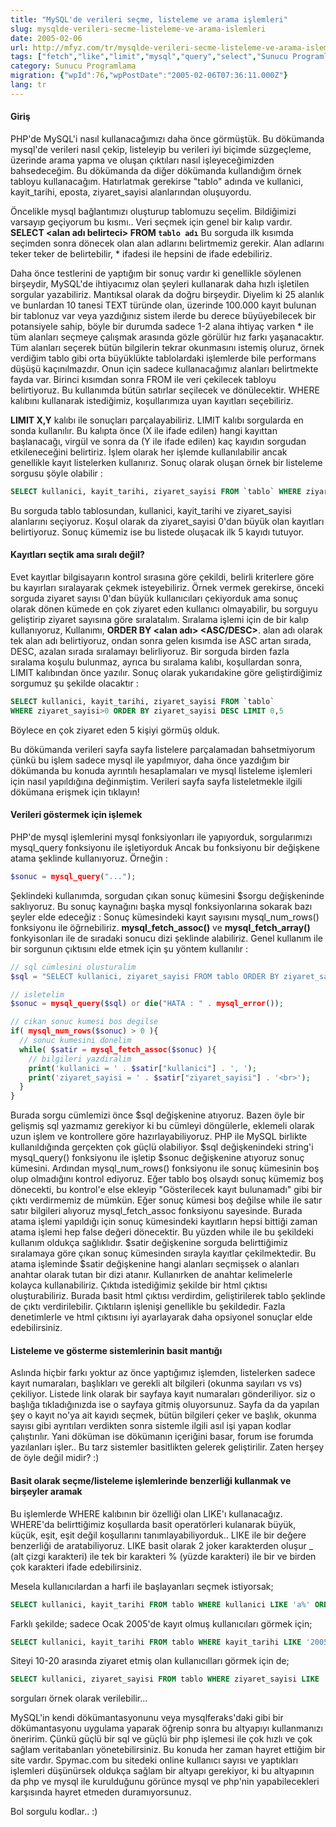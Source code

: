 ```yaml
---
title: "MySQL'de verileri seçme, listeleme ve arama işlemleri"
slug: mysqlde-verileri-secme-listeleme-ve-arama-islemleri
date: 2005-02-06
url: http://mfyz.com/tr/mysqlde-verileri-secme-listeleme-ve-arama-islemleri/
tags: ["fetch","like","limit","mysql","query","select","Sunucu Programlama"]
category: Sunucu Programlama
migration: {"wpId":76,"wpPostDate":"2005-02-06T07:36:11.000Z"}
lang: tr
---
```


#### Giriş

PHP'de MySQL'i nasıl kullanacağımızı daha önce görmüştük. Bu dökümanda mysql'de verileri nasıl çekip, listeleyip bu verileri iyi biçimde süzgeçleme, üzerinde arama yapma ve oluşan çıktıları nasıl işleyeceğimizden bahsedeceğim. Bu dökümanda da diğer dökümanda kullandığım örnek tabloyu kullanacağım. Hatırlatmak gerekirse "tablo" adında ve kullanici, kayit_tarihi, eposta, ziyaret_sayisi alanlarından oluşuyordu.

Öncelikle mysql bağlantımızı oluşturup tablomuzu seçelim. Bildiğimizi varsayıp geçiyorum bu kısmı.. Veri seçmek için genel bir kalıp vardır. **SELECT <alan adı belirteci> FROM `tablo adı`** Bu sorguda ilk kısımda seçimden sonra dönecek olan alan adlarını belirtmemiz gerekir. Alan adlarını teker teker de belirtebilir, * ifadesi ile hepsini de ifade edebiliriz.

Daha önce testlerini de yaptığım bir sonuç vardır ki genellikle söylenen birşeydir, MySQL'de ihtiyacımız olan şeyleri kullanarak daha hızlı işletilen sorgular yazabiliriz. Mantıksal olarak da doğru birşeydir. Diyelim ki 25 alanlık ve bunlardan 10 tanesi TEXT türünde olan, üzerinde 100.000 kayıt bulunan bir tablonuz var veya yazdığınız sistem ilerde bu derece büyüyebilecek bir potansiyele sahip, böyle bir durumda sadece 1-2 alana ihtiyaç varken * ile tüm alanları seçmeye çalışmak arasında gözle görülür hız farkı yaşanacaktır. Tüm alanları seçerek bütün bilgilerin tekrar okunmasını istemiş oluruz, örnek verdiğim tablo gibi orta büyüklükte tablolardaki işlemlerde bile performans düşüşü kaçınılmazdır. Onun için sadece kullanacağımız alanları belirtmekte fayda var. Birinci kısımdan sonra FROM ile veri çekilecek tabloyu belirtiyoruz. Bu kullanımda bütün satırlar seçilecek ve dönülecektir. WHERE kalıbını kullanarak istediğimiz, koşullarımıza uyan kayıtları seçebiliriz.

**LIMIT X,Y** kalıbı ile sonuçları parçalayabiliriz. LIMIT kalıbı sorgularda en sonda kullanılır. Bu kalıpta önce (X ile ifade edilen) hangi kayıttan başlanacağı, virgül ve sonra da (Y ile ifade edilen) kaç kayıdın sorgudan etkileneceğini belirtiriz. İşlem olarak her işlemde kullanılabilir ancak genellikle kayıt listelerken kullanırız. Sonuç olarak oluşan örnek bir listeleme sorgusu şöyle olabilir :

```sql
SELECT kullanici, kayit_tarihi, ziyaret_sayisi FROM `tablo` WHERE ziyaret_sayisi > 0 LIMIT 0,5
```

Bu sorguda tablo tablosundan, kullanici, kayit_tarihi ve ziyaret_sayisi alanlarını seçiyoruz. Koşul olarak da ziyaret_sayisi 0'dan büyük olan kayıtları belirtiyoruz. Sonuç kümemiz ise bu listede oluşacak ilk 5 kayıdı tutuyor.

#### Kayıtları seçtik ama sıralı değil?

Evet kayıtlar bilgisayarın kontrol sırasına göre çekildi, belirli kriterlere göre bu kayırları sıralayarak çekmek isteyebiliriz. Örnek vermek gerekirse, önceki sorguda ziyaret sayısı 0'dan büyük kullanıcıları çekiyorduk ama sonuç olarak dönen kümede en çok ziyaret eden kullanıcı olmayabilir, bu sorguyu geliştirip ziyaret sayısına göre sıralatalım. Sıralama işlemi için de bir kalıp kullanıyoruz, Kullanımı, **ORDER BY <alan adı> <ASC/DESC>**. alan adı olarak tek alan adı belirtiyoruz, ondan sonra gelen kısımda ise ASC artan sırada, DESC, azalan sırada sıralamayı belirliyoruz. Bir sorguda birden fazla sıralama koşulu bulunmaz, ayrıca bu sıralama kalıbı, koşullardan sonra, LIMIT kalıbından önce yazılır. Sonuç olarak yukarıdakine göre geliştirdiğimiz sorgumuz şu şekilde olacaktır :

```sql
SELECT kullanici, kayit_tarihi, ziyaret_sayisi FROM `tablo`
WHERE ziyaret_sayisi>0 ORDER BY ziyaret_sayisi DESC LIMIT 0,5

```

Böylece en çok ziyaret eden 5 kişiyi görmüş olduk.

Bu dökümanda verileri sayfa sayfa listelere parçalamadan bahsetmiyorum çünkü bu işlem sadece mysql ile yapılmıyor, daha önce yazdığım bir dökümanda bu konuda ayrıntılı hesaplamaları ve mysql listeleme işlemleri için nasıl yapıldığına değinmiştim. Verileri sayfa sayfa listeletmekle ilgili dökümana erişmek için tıklayın!

#### Verileri göstermek için işlemek

PHP'de mysql işlemlerini mysql fonksiyonları ile yapıyorduk, sorgularımızı mysql_query fonksiyonu ile işletiyorduk Ancak bu fonksiyonu bir değişkene atama şeklinde kullanıyoruz. Örneğin :

```php
$sonuc = mysql_query("...");
```

Şeklindeki kullanımda, sorgudan çıkan sonuç kümesini $sorgu değişkeninde saklıyoruz. Bu sonuç kaynağını başka mysql fonksiyonlarına sokarak bazı şeyler elde edeceğiz : Sonuç kümesindeki kayıt sayısını mysql_num_rows() fonksiyonu ile öğrnebiliriz. **mysql_fetch_assoc()** ve **mysql_fetch_array()** fonkyisonları ile de sıradaki sonucu dizi şeklinde alabiliriz. Genel kullanım ile bir sorgunun çıktısını elde etmek için şu yöntem kullanılır :

```php
// sql cümlesini olusturalim
$sql = "SELECT kullanici, ziyaret_sayisi FROM tablo ORDER BY ziyaret_sayisi DESC LIMIT 0,10";

// isletelim
$sonuc = mysql_query($sql) or die("HATA : " . mysql_error());

// cikan sonuc kumesi bos degilse
if( mysql_num_rows($sonuc) > 0 ){
  // sonuc kumesini donelim
  while( $satir = mysql_fetch_assoc($sonuc) ){
    // bilgileri yazdiralim
    print('kullanici = ' . $satir["kullanici"] . ', ');
    print('ziyaret_sayisi = ' . $satir["ziyaret_sayisi"] . '<br>');
  }
}
```

Burada sorgu cümlemizi önce $sql değişkenine atıyoruz. Bazen öyle bir gelişmiş sql yazmamız gerekiyor ki bu cümleyi döngülerle, eklemeli olarak uzun işlem ve kontrollere göre hazırlayabiliyoruz. PHP ile MySQL birlikte kullanıldığında gerçekten çok güçlü olabiliyor. $sql değişkenindeki string'i mysql_query() fonksiyonu ile işletip $sonuc değişkenine atıyoruz sonuç kümesini. Ardından mysql_num_rows() fonksiyonu ile sonuç kümesinin boş olup olmadığını kontrol ediyoruz. Eğer tablo boş olsaydı sonuç kümemiz boş dönecekti, bu kontrol'e else ekleyip "Gösterilecek kayıt bulunamadı" gibi bir çıktı verdirmemiz de mümkün. Eğer sonuç kümesi boş değilse while ile satır satır bilgileri alıyoruz mysql_fetch_assoc fonksiyonu sayesinde. Burada atama işlemi yapıldığı için sonuç kümesindeki kayıtların hepsi bittiği zaman atama işlemi hep false değeri dönecektir. Bu yüzden while ile bu şekildeki kullanım oldukça sağlıklıdır. $satir değişkenine sorguda belirttiğimiz sıralamaya göre çıkan sonuç kümesinden sırayla kayıtlar çekilmektedir. Bu atama işleminde $satir değişkenine hangi alanları seçmişsek o alanları anahtar olarak tutan bir dizi atanır. Kullanırken de anahtar kelimelerle kolayca kullanabiliriz. Çıktıda istediğimiz şekilde bir html çıktısı oluşturabiliriz. Burada basit html çıktısı verdirdim, geliştirilerek tablo şeklinde de çıktı verdirilebilir. Çıktıların işlenişi genellikle bu şekildedir. Fazla denetimlerle ve html çıktısını iyi ayarlayarak daha opsiyonel sonuçlar elde edebilirsiniz.

#### Listeleme ve gösterme sistemlerinin basit mantığı

Aslında hiçbir farkı yoktur az önce yaptığımız işlemden, listelerken sadece kayıt numaraları, başlıkları ve gerekli alt bilgileri (okunma sayıları vs vs) çekiliyor. Listede link olarak bir sayfaya kayıt numaraları gönderiliyor. siz o başlığa tıkladığınızda ise o sayfaya gitmiş oluyorsunuz. Sayfa da da yapılan şey o kayıt no'ya ait kayıdı seçmek, bütün bilgileri çeker ve başlık, okunma sayısı gibi ayrıtıları verdikten sonra sistemle ilgili asıl işi yapan kodlar çalıştırılır. Yani döküman ise dökümanın içeriğini basar, forum ise forumda yazılanları işler.. Bu tarz sistemler basitlikten gelerek geliştirilir. Zaten herşey de öyle değil midir? :)

#### Basit olarak seçme/listeleme işlemlerinde benzerliği kullanmak ve birşeyler aramak

Bu işlemlerde WHERE kalıbının bir özelliği olan LIKE'ı kullanacağız. WHERE'da belirttiğimiz koşullarda basit operatörleri kulanarak büyük, küçük, eşit, eşit değil koşullarını tanımlayabiliyorduk.. LIKE ile bir değere benzerliği de aratabiliyoruz. LIKE basit olarak 2 joker karakterden oluşur _ (alt çizgi karakteri) ile tek bir karakteri % (yüzde karakteri) ile bir ve birden çok karakteri ifade edebilirsiniz.

Mesela kullanıcılardan a harfi ile başlayanları seçmek istiyorsak;

```sql
SELECT kullanici, kayit_tarihi FROM tablo WHERE kullanici LIKE 'a%' ORDER BY kayit_tarihi
```

Farklı şekilde; sadece Ocak 2005'de kayıt olmuş kullanıcıları görmek için;

```sql
SELECT kullanici, kayit_tarihi FROM tablo WHERE kayit_tarihi LIKE '2005-01%'
```

Siteyi 10-20 arasında ziyaret etmiş olan kullanıcılları görmek için de;

```sql
SELECT kullanici, ziyaret_sayisi FROM tablo WHERE ziyaret_sayisi LIKE '1_'
```

sorguları örnek olarak verilebilir...

MySQL'in kendi dökümantasyonunu veya mysqlferaks'daki gibi bir dökümantasyonu uygulama yaparak öğrenip sonra bu altyapıyı kullanmanızı öneririm. Çünkü güçlü bir sql ve güçlü bir php işlemesi ile çok hızlı ve çok sağlam veritabanları yönetebilirsiniz. Bu konuda her zaman hayret ettiğim bir site vardır. Spymac.com bu sitedeki online kullanıcı sayısı ve yaptıkları işlemleri düşünürsek oldukça sağlam bir altyapı gerekiyor, ki bu altyapının da php ve mysql ile kurulduğunu görünce mysql ve php'nin yapabilecekleri karşısında hayret etmeden duramıyorsunuz.

Bol sorgulu kodlar.. :)